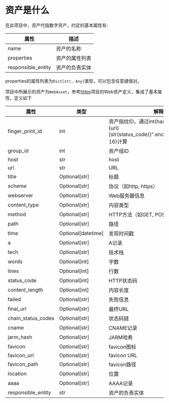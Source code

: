 # 资产是什么

在此项目中，资产代指数字资产，约定的基本属性有:


|属性|描述|
|---|---|
|name|资产的名称|
|properties|资产的属性列表|
|responsible_entity|资产的负责实体|

properties的属性列表为`Dict[str, Any]`类型，可以包含任意键值对。

项目中所展示的资产为`WebAsset`，参考[httpx](https://github.com/projectdiscovery/httpx)项目的Web资产定义，集成了基本属性，定义如下

|属性|类型|解释
|---|---|---|
finger_print_id|int|资产指纹ID，通过int(hashlib.md5(f"{host}{url}{str(status_code)}".encode()).hexdigest(), 16)计算 
group_id|int|资产组ID
host|str|host
url|str|URL
title|Optional[str]|标题
scheme|Optional[str]|协议（如http, https）
webserver|Optional[str]|Web服务器信息
content_type|Optional[str]|内容类型
method|Optional[str]|HTTP方法（如GET, POST）
path|Optional[str]|路径
time|Optional[datetime]|发现时间戳
a|Optional[str]|A记录
tech|Optional[str]|技术栈
words|Optional[int]|字数
lines|Optional[int]|行数
status_code|Optional[int]|HTTP状态码
content_length|Optional[int]|内容长度
failed|Optional[str]|失败信息
final_url|Optional[str]|最终URL
chain_status_codes|Optional[str]|状态码链
cname|Optional[str]|CNAME记录
jarm_hash|Optional[str]|JARM哈希
favicon|Optional[str]|favicon图标
favicon_url|Optional[str]|favicon URL
favicon_path|Optional[str]|favicon路径
location|Optional[str]|位置
aaaa|Optional[str]|AAAA记录
responsible_entity|str|资产的负责实体
